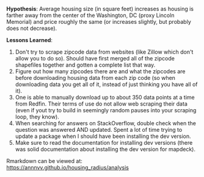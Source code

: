 <b>Hypothesis</b>: Average housing size (in square feet) increases as housing is farther away from the center of the Washington, DC (proxy Lincoln Memorial) and price roughly the same (or increases slightly, but probably does not decrease).

<b>Lessons Learned</b>:
1. Don't try to scrape zipcode data from websites (like Zillow which don't allow you to do so). Should have first merged all of the zipcode shapefiles together and gotten a complete list that way.
2. Figure out how many zipcodes there are and what the zipcodes are before downloading housing data from each zip code (so when downloading data you get all of it, instead of just thinking you have all of it). 
3. One is able to manually download up to about 350 data points at a time from Redfin. Their terms of use do not allow web scraping their data (even if yout try to build in seemingly random pauses into your scraping loop, they know).
4. When searching for answers on StackOverflow, double check when the question was answered AND updated. Spent a lot of time trying to update a package when I should have been installing the dev version.
5. Make sure to read the documentation for installing dev versions (there was solid documentation about installing the dev version for mapdeck).


Rmarkdown can be viewed at: https://annnvv.github.io/housing_radius/analysis
